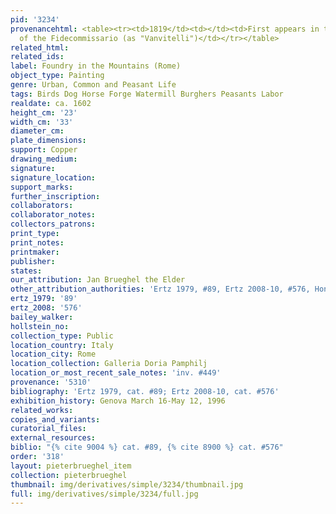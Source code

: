 ```yaml
---
pid: '3234'
provenancehtml: <table><tr><td>1819</td><td></td><td>First appears in the inventory
  of the Fidecommissario (as "Vanvitelli")</td></tr></table>
related_html:
related_ids:
label: Foundry in the Mountains (Rome)
object_type: Painting
genre: Urban, Common and Peasant Life
tags: Birds Dog Horse Forge Watermill Burghers Peasants Labor
realdate: ca. 1602
height_cm: '23'
width_cm: '33'
diameter_cm:
plate_dimensions:
support: Copper
drawing_medium:
signature:
signature_location:
support_marks:
further_inscription:
collaborators:
collaborator_notes:
collectors_patrons:
print_type:
print_notes:
printmaker:
publisher:
states:
our_attribution: Jan Brueghel the Elder
other_attribution_authorities: 'Ertz 1979, #89, Ertz 2008-10, #576, Honig database'
ertz_1979: '89'
ertz_2008: '576'
bailey_walker:
hollstein_no:
collection_type: Public
location_country: Italy
location_city: Rome
location_collection: Galleria Doria Pamphilj
location_or_most_recent_sale_notes: 'inv. #449'
provenance: '5310'
bibliography: 'Ertz 1979, cat. #89; Ertz 2008-10, cat. #576'
exhibition_history: Genova March 16-May 12, 1996
related_works:
copies_and_variants:
curatorial_files:
external_resources:
biblio: "{% cite 9004 %} cat. #89, {% cite 8900 %} cat. #576"
order: '318'
layout: pieterbrueghel_item
collection: pieterbrueghel
thumbnail: img/derivatives/simple/3234/thumbnail.jpg
full: img/derivatives/simple/3234/full.jpg
---
```

